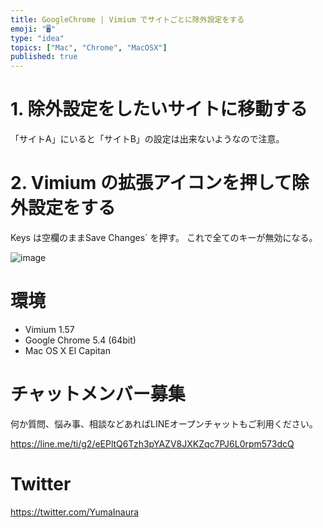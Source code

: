 ```yaml
---
title: GoogleChrome | Vimium でサイトごとに除外設定をする
emoji: "🖥"
type: "idea"
topics: ["Mac", "Chrome", "MacOSX"]
published: true
---
```


# 1. 除外設定をしたいサイトに移動する

「サイトA」にいると「サイトB」の設定は出来ないようなので注意。

# 2. Vimium の拡張アイコンを押して除外設定をする

Keys は空欄のままSave Changes` を押す。
これで全てのキーが無効になる。

![image](https://qiita-image-store.s3.amazonaws.com/0/89618/b1a5d478-cb82-17a5-bcea-199f11d02e4a.png)

# 環境

- Vimium 1.57
- Google Chrome 5.4 (64bit) 
- Mac OS X El Capitan








<!-- Update From Qiita API -->

# チャットメンバー募集


何か質問、悩み事、相談などあればLINEオープンチャットもご利用ください。

https://line.me/ti/g2/eEPltQ6Tzh3pYAZV8JXKZqc7PJ6L0rpm573dcQ





# Twitter


https://twitter.com/YumaInaura


<!-- Update From Qiita API -->


